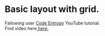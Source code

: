 # Basic layout with grid.
Fallowing user <a href="https://www.youtube.com/@Code_Entropy">Code Entropy</a> YouTube tutorial.
<br>
Find video here<a href="https://www.youtube.com/watch?v=gWgzzVVcqfA"> here.</a>